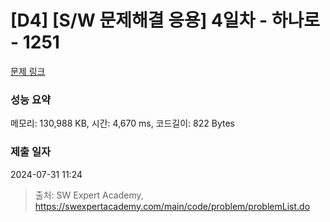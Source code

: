 # [D4] [S/W 문제해결 응용] 4일차 - 하나로 - 1251 

[문제 링크](https://swexpertacademy.com/main/code/problem/problemDetail.do?contestProbId=AV15StKqAQkCFAYD) 

### 성능 요약

메모리: 130,988 KB, 시간: 4,670 ms, 코드길이: 822 Bytes

### 제출 일자

2024-07-31 11:24



> 출처: SW Expert Academy, https://swexpertacademy.com/main/code/problem/problemList.do